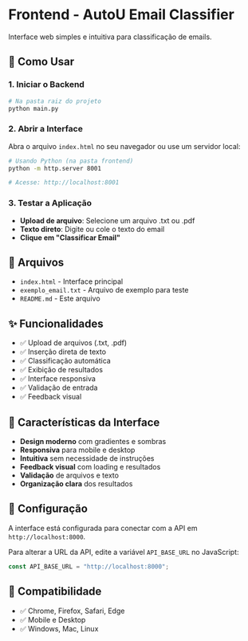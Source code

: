 # Frontend - AutoU Email Classifier

Interface web simples e intuitiva para classificação de emails.

## 🚀 Como Usar

### 1. Iniciar o Backend

```bash
# Na pasta raiz do projeto
python main.py
```

### 2. Abrir a Interface

Abra o arquivo `index.html` no seu navegador ou use um servidor local:

```bash
# Usando Python (na pasta frontend)
python -m http.server 8001

# Acesse: http://localhost:8001
```

### 3. Testar a Aplicação

- **Upload de arquivo**: Selecione um arquivo .txt ou .pdf
- **Texto direto**: Digite ou cole o texto do email
- **Clique em "Classificar Email"**

## 📁 Arquivos

- `index.html` - Interface principal
- `exemplo_email.txt` - Arquivo de exemplo para teste
- `README.md` - Este arquivo

## ✨ Funcionalidades

- ✅ Upload de arquivos (.txt, .pdf)
- ✅ Inserção direta de texto
- ✅ Classificação automática
- ✅ Exibição de resultados
- ✅ Interface responsiva
- ✅ Validação de entrada
- ✅ Feedback visual

## 🎨 Características da Interface

- **Design moderno** com gradientes e sombras
- **Responsiva** para mobile e desktop
- **Intuitiva** sem necessidade de instruções
- **Feedback visual** com loading e resultados
- **Validação** de arquivos e texto
- **Organização clara** dos resultados

## 🔧 Configuração

A interface está configurada para conectar com a API em `http://localhost:8000`.

Para alterar a URL da API, edite a variável `API_BASE_URL` no JavaScript:

```javascript
const API_BASE_URL = "http://localhost:8000";
```

## 📱 Compatibilidade

- ✅ Chrome, Firefox, Safari, Edge
- ✅ Mobile e Desktop
- ✅ Windows, Mac, Linux
